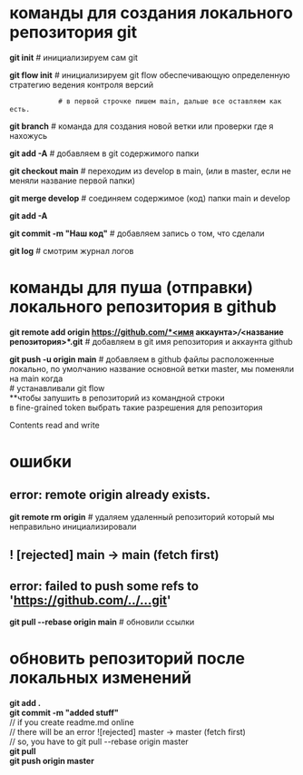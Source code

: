 # команды для создания локального репозитория git

**git init**        # инициализируем сам git

**git flow init**  # инициализируем git flow обеспечивающую определенную стратегию ведения контроля версий

                # в первой строчке пишем main, дальше все оставляем как есть.

**git branch**     # команда для создания новой ветки или проверки где я нахожусь


**git add -A**     # добавляем в git содержимого папки


**git checkout main** # переходим из develop в main, (или в master, если не меняли название первой папки)

**git merge develop** # соединяем содержимое (код) папки main и develop

**git add -A** 

**git commit -m "Наш код"** # добавляем запись о том, что сделали

**git log**        # смотрим журнал логов

# команды для пуша (отправки) локального репозитория в github

**git remote add origin https://github.com/*<имя аккаунта>*/*<название репозитория>*.git**    # добавляем в git имя репозитория и аккаунта github

**git push -u origin main** # добавляем в github файлы расположенные локально, по умолчанию название основной ветки master, мы поменяли на main когда  
                            # устанавливали git flow  
**чтобы запушить в репозиторий из командной строки  
в fine-grained token выбрать такие разрешения для репозитория

Contents         read and write  
 

# ошибки
## error: remote origin already exists.
**git remote rm origin** # удаляем удаленный репозиторий который мы неправильно инициализировали

##  ! [rejected]        main -> main (fetch first)
## error: failed to push some refs to 'https://github.com/../...git'
**git pull --rebase origin main** # обновили ссылки  

# обновить репозиторий после локальных изменений  
**git add .**  
**git commit -m "added stuff"**  
// if you create readme.md online  
// there will be an error ![rejected] master -> master (fetch first)  
// so, you have to git pull --rebase origin master  
**git pull**  
**git push origin master**  
